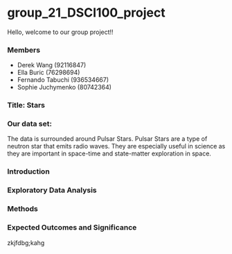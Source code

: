 # group_21_DSCI100_project

Hello, welcome to our group project!!

### Members
- Derek Wang (92116847)
- Ella Buric (76298694)
- Fernando Tabuchi (936534667)
- Sophie Juchymenko (80742364)


### Title: Stars
### Our data set:
The data is surrounded around Pulsar Stars. Pulsar Stars are a type of neutron star that emits radio waves. They are especially useful in science as they are important in space-time and state-matter exploration in space.
### Introduction
### Exploratory Data Analysis
### Methods
### Expected Outcomes and Significance
zkjfdbg;kahg
